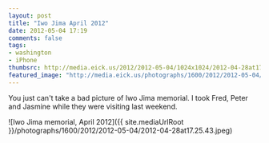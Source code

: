 ```yaml
---
layout: post
title: "Iwo Jima April 2012"
date: 2012-05-04 17:19
comments: false
tags: 
- washington
- iPhone
thumbsrc: http://media.eick.us/2012/2012-05-04/1024x1024/2012-04-28at17.25.43.jpeg
featured_image: "http://media.eick.us/photographs/1600/2012/2012-05-04/2012-04-28at17.25.43.jpeg"
---
```

You just can't take a bad picture of Iwo Jima memorial.  I took Fred, Peter and Jasmine while they were visiting last weekend.



![Iwo Jima memorial, April 2012]({{ site.mediaUrlRoot }}/photographs/1600/2012/2012-05-04/2012-04-28at17.25.43.jpeg)

